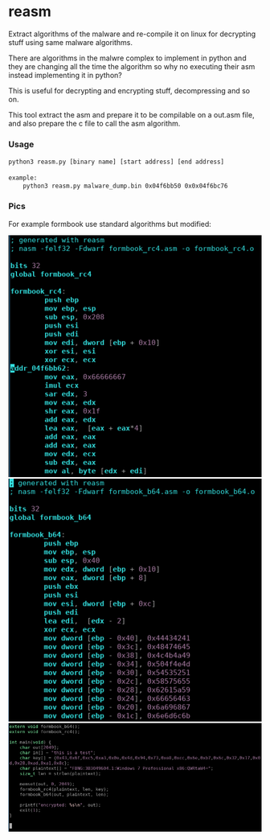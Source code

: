 # reasm
Extract algorithms of the malware and re-compile it on linux for decrypting stuff using same malware algorithms.

There are algorithms in the malwre complex to implement in python and they are changing all the time the algorithm so why no executing their asm instead implementing it in python?

This is useful for decrypting and encrypting stuff, decompressing and so on.

This tool extract the asm and prepare it to be compilable on a out.asm file, and also prepare the c file to call the asm algorithm.


### Usage
    python3 reasm.py [binary name] [start address] [end address]

    example:
        python3 reasm.py malware_dump.bin 0x04f6bb50 0x0x04f6bc76


### Pics

For example formbook use standard algorithms but modified:

![rc4 modified](pics/fb_rc4.png)
![b64](pics/fb_b64.png)
![main](pics/fb_main.png)

